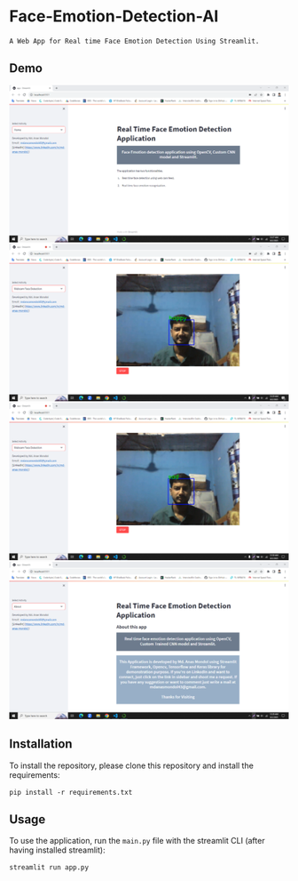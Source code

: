 # Face-Emotion-Detection-AI

```
A Web App for Real time Face Emotion Detection Using Streamlit.
```

## Demo

![](https://github.com/Anas436/Face-Emotion-Detection-AI/blob/main/images/home.png)
![](https://github.com/Anas436/Face-Emotion-Detection-AI/blob/main/images/happy.png)
![](https://github.com/Anas436/Face-Emotion-Detection-AI/blob/main/images/sad.png)
![](https://github.com/Anas436/Face-Emotion-Detection-AI/blob/main/images/about.png)

## Installation

To install the repository, please clone this repository and install the requirements:

```
pip install -r requirements.txt
```

## Usage

To use the application, run the `main.py` file with the streamlit CLI (after having installed streamlit): 

```
streamlit run app.py
```

